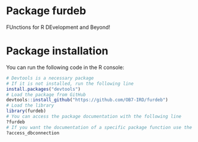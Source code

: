 # Package furdeb

FUnctions for R DEvelopment and Beyond!

# Package installation

You can run the following code in the R console:

```R
# Devtools is a necessary package
# If it is not installed, run the following line
install.packages("devtools")
# Load the package from GitHub
devtools::install_github("https://github.com/OB7-IRD/furdeb")
# Load the library
library(furdeb)
# You can access the package documentation with the following line
?furdeb
# If you want the documentation of a specific package function use the same syntax, for example for the function access_dbconnection
?access_dbconnection
```
